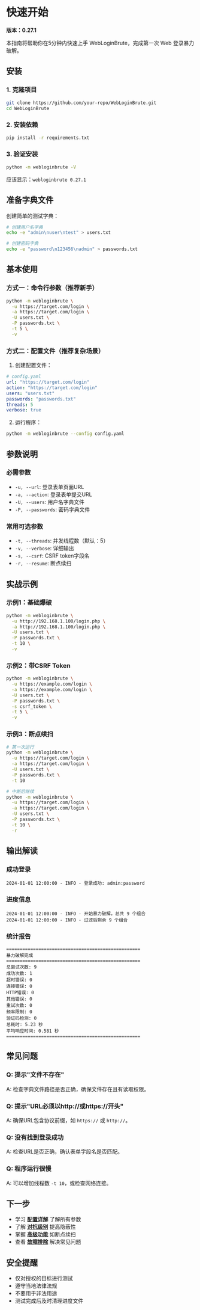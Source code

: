# 快速开始

**版本：0.27.1**

本指南将帮助你在5分钟内快速上手 WebLoginBrute，完成第一次 Web 登录暴力破解。

## 安装

### 1. 克隆项目

```bash
git clone https://github.com/your-repo/WebLoginBrute.git
cd WebLoginBrute
```

### 2. 安装依赖

```bash
pip install -r requirements.txt
```

### 3. 验证安装

```bash
python -m webloginbrute -V
```

应该显示：`webloginbrute 0.27.1`

## 准备字典文件

创建简单的测试字典：

```bash
# 创建用户名字典
echo -e "admin\nuser\ntest" > users.txt

# 创建密码字典
echo -e "password\n123456\nadmin" > passwords.txt
```

## 基本使用

### 方式一：命令行参数（推荐新手）

```bash
python -m webloginbrute \
  -u https://target.com/login \
  -a https://target.com/login \
  -U users.txt \
  -P passwords.txt \
  -t 5 \
  -v
```

### 方式二：配置文件（推荐复杂场景）

1. 创建配置文件：

```yaml
# config.yaml
url: "https://target.com/login"
action: "https://target.com/login"
users: "users.txt"
passwords: "passwords.txt"
threads: 5
verbose: true
```

2. 运行程序：

```bash
python -m webloginbrute --config config.yaml
```

## 参数说明

### 必需参数
- `-u, --url`: 登录表单页面URL
- `-a, --action`: 登录表单提交URL
- `-U, --users`: 用户名字典文件
- `-P, --passwords`: 密码字典文件

### 常用可选参数
- `-t, --threads`: 并发线程数（默认：5）
- `-v, --verbose`: 详细输出
- `-s, --csrf`: CSRF token字段名
- `-r, --resume`: 断点续扫

## 实战示例

### 示例1：基础爆破

```bash
python -m webloginbrute \
  -u http://192.168.1.100/login.php \
  -a http://192.168.1.100/login.php \
  -U users.txt \
  -P passwords.txt \
  -t 10 \
  -v
```

### 示例2：带CSRF Token

```bash
python -m webloginbrute \
  -u https://example.com/login \
  -a https://example.com/login \
  -U users.txt \
  -P passwords.txt \
  -s csrf_token \
  -t 5 \
  -v
```

### 示例3：断点续扫

```bash
# 第一次运行
python -m webloginbrute \
  -u https://target.com/login \
  -a https://target.com/login \
  -U users.txt \
  -P passwords.txt \
  -t 10

# 中断后继续
python -m webloginbrute \
  -u https://target.com/login \
  -a https://target.com/login \
  -U users.txt \
  -P passwords.txt \
  -t 10 \
  -r
```

## 输出解读

### 成功登录
```
2024-01-01 12:00:00 - INFO - 登录成功: admin:password
```

### 进度信息
```
2024-01-01 12:00:00 - INFO - 开始暴力破解，总共 9 个组合
2024-01-01 12:00:00 - INFO - 过滤后剩余 9 个组合
```

### 统计报告
```
==================================================
暴力破解完成
==================================================
总尝试次数: 9
成功次数: 1
超时错误: 0
连接错误: 0
HTTP错误: 0
其他错误: 0
重试次数: 0
频率限制: 0
验证码检测: 0
总耗时: 5.23 秒
平均响应时间: 0.581 秒
==================================================
```

## 常见问题

### Q: 提示"文件不存在"
A: 检查字典文件路径是否正确，确保文件存在且有读取权限。

### Q: 提示"URL必须以http://或https://开头"
A: 确保URL包含协议前缀，如 `https://` 或 `http://`。

### Q: 没有找到登录成功
A: 检查URL是否正确，确认表单字段名是否匹配。

### Q: 程序运行很慢
A: 可以增加线程数 `-t 10`，或检查网络连接。

## 下一步

- 学习 [**配置详解**](Configuration.md) 了解所有参数
- 了解 [**对抗级别**](Aggression-Levels.md) 提高隐蔽性
- 掌握 [**高级功能**](Advanced-Features.md) 如断点续扫
- 查看 [**故障排除**](Troubleshooting.md) 解决常见问题

## 安全提醒

- 仅对授权的目标进行测试
- 遵守当地法律法规
- 不要用于非法用途
- 测试完成后及时清理进度文件 
